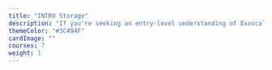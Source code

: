```yaml
---
title: "INTRO Storage"
description: "If you're seeking an entry-level understanding of Exoscale's storage solutions, our Level 100 course is an ideal starting point for non-technical individuals. This course lays the foundation for all the pertinent general and cloud storage topics. You'll dive into the advantages and considerations regarding data storage, including performance, scalability, and integrity. We'll cover essential concepts and terminology to understand storage types and capabilities and explain why efficient and secure storage is crucial in modern IT infrastructures."
themeColor: "#3C494F"
cardImage: ""
courses: 7
weight: 1
---
```

